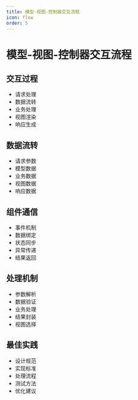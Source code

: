 ```yaml
---
title: 模型-视图-控制器交互流程
icon: flow
order: 5
---
```


# 模型-视图-控制器交互流程

## 交互过程
- 请求处理
- 数据流转
- 业务处理
- 视图渲染
- 响应生成

## 数据流转
- 请求参数
- 模型数据
- 业务数据
- 视图数据
- 响应数据

## 组件通信
- 事件机制
- 数据绑定
- 状态同步
- 异常传递
- 结果返回

## 处理机制
- 参数解析
- 数据验证
- 业务处理
- 结果封装
- 视图选择

## 最佳实践
- 设计规范
- 实现标准
- 处理流程
- 测试方法
- 优化建议
